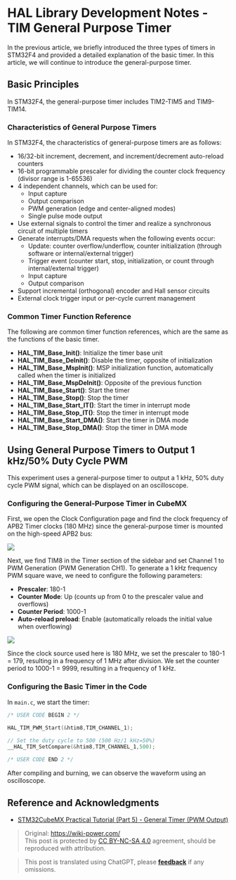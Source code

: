 # HAL Library Development Notes - TIM General Purpose Timer

In the previous article, we briefly introduced the three types of timers in STM32F4 and provided a detailed explanation of the basic timer. In this article, we will continue to introduce the general-purpose timer.

## Basic Principles

In STM32F4, the general-purpose timer includes TIM2-TIM5 and TIM9-TIM14.

### Characteristics of General Purpose Timers

In STM32F4, the characteristics of general-purpose timers are as follows:

- 16/32-bit increment, decrement, and increment/decrement auto-reload counters
- 16-bit programmable prescaler for dividing the counter clock frequency (divisor range is 1-65536)
- 4 independent channels, which can be used for:
  - Input capture
  - Output comparison
  - PWM generation (edge and center-aligned modes)
  - Single pulse mode output
- Use external signals to control the timer and realize a synchronous circuit of multiple timers
- Generate interrupts/DMA requests when the following events occur:
  - Update: counter overflow/underflow, counter initialization (through software or internal/external trigger)
  - Trigger event (counter start, stop, initialization, or count through internal/external trigger)
  - Input capture
  - Output comparison
- Support incremental (orthogonal) encoder and Hall sensor circuits
- External clock trigger input or per-cycle current management

### Common Timer Function Reference

The following are common timer function references, which are the same as the functions of the basic timer.

- **HAL_TIM_Base_Init()**: Initialize the timer base unit
- **HAL_TIM_Base_DeInit()**: Disable the timer, opposite of initialization
- **HAL_TIM_Base_MspInit()**: MSP initialization function, automatically called when the timer is initialized
- **HAL_TIM_Base_MspDeInit()**: Opposite of the previous function
- **HAL_TIM_Base_Start()**: Start the timer
- **HAL_TIM_Base_Stop()**: Stop the timer
- **HAL_TIM_Base_Start_IT()**: Start the timer in interrupt mode
- **HAL_TIM_Base_Stop_IT()**: Stop the timer in interrupt mode
- **HAL_TIM_Base_Start_DMA()**: Start the timer in DMA mode
- **HAL_TIM_Base_Stop_DMA()**: Stop the timer in DMA mode

## Using General Purpose Timers to Output 1 kHz/50% Duty Cycle PWM

This experiment uses a general-purpose timer to output a 1 kHz, 50% duty cycle PWM signal, which can be displayed on an oscilloscope.

### Configuring the General-Purpose Timer in CubeMX

First, we open the Clock Configuration page and find the clock frequency of APB2 Timer clocks (180 MHz) since the general-purpose timer is mounted on the high-speed APB2 bus:

![](https://wiki-media-1253965369.cos.ap-guangzhou.myqcloud.com/img/20210627133951.png)

Next, we find TIM8 in the Timer section of the sidebar and set Channel 1 to PWM Generation (PWM Generation CH1). To generate a 1 kHz frequency PWM square wave, we need to configure the following parameters:

- **Prescaler**: 180-1
- **Counter Mode**: Up (counts up from 0 to the prescaler value and overflows)
- **Counter Period**: 1000-1
- **Auto-reload preload**: Enable (automatically reloads the initial value when overflowing)

![](https://wiki-media-1253965369.cos.ap-guangzhou.myqcloud.com/img/20210627153422.png)

Since the clock source used here is 180 MHz, we set the prescaler to 180-1 = 179, resulting in a frequency of 1 MHz after division. We set the counter period to 1000-1 = 9999, resulting in a frequency of 1 kHz.

### Configuring the Basic Timer in the Code

In `main.c`, we start the timer:

```c title="main.c"
/* USER CODE BEGIN 2 */

HAL_TIM_PWM_Start(&htim8,TIM_CHANNEL_1);

// Set the duty cycle to 500 (500 Hz/1 kHz=50%)
__HAL_TIM_SetCompare(&htim8,TIM_CHANNEL_1,500);

/* USER CODE END 2 */
```

After compiling and burning, we can observe the waveform using an oscilloscope.

## Reference and Acknowledgments

- [STM32CubeMX Practical Tutorial (Part 5) - General Timer (PWM Output)](https://blog.csdn.net/weixin_43892323/article/details/104776035)

> Original: <https://wiki-power.com/>  
> This post is protected by [CC BY-NC-SA 4.0](https://creativecommons.org/licenses/by/4.0/deed.en) agreement, should be reproduced with attribution.

> This post is translated using ChatGPT, please [**feedback**](https://github.com/linyuxuanlin/Wiki_MkDocs/issues/new) if any omissions.